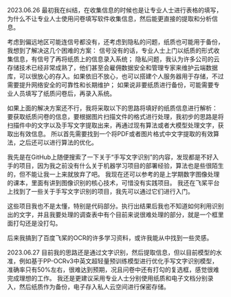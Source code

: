 2023.06.26
最初我在纠结，在收集信息的时候也是让专业人士进行表格的填写，为什么不让专业人士使用问卷填写软件收集信息，然后能更直接的提取和分析信息。

考虑到偏远地区可能连信号都没有，还考虑到隐私的问题，纸质也可能用于备份，我想到了解决这几个困难的方案：
信号没有的话，专业人士上门以纸质的形式收集信息，有信号了再将纸质上的信息录入系统；
隐私问题，我认为许多公司的云存储技术已经非常成熟了，他们甚至会雇佣数据安全和管理专家来维护云端数据库，可以很放心的存入。如果依旧不放心，也可以搭建个人服务器用于存储，不过需要提升网络安全的可靠性和长期维护；
如果说非要纸质进行备份，可能需要专业人员填写了纸质问卷后，再录入系统。

如果上面的解决方案还不行，我将采取以下的思路将填好的纸质信息进行解析：
要获取纸质问卷的信息，要根据图片扫描文件的格式进行处理，我初步的思路是将扫描件中的文字以及手写文字提取出来，再通过现有算法或者大模型处理文字，获取出有效信息。
所以首先需要找到一个将PDF或者图片格式中文字提取的有效算法，之后还可以进行算法的优化。

我先是在GitHub上随便搜索了一下关于“手写文字识别”的内容，发现都是不好入手的项目，因为我之前没有什么关于机器学习项目的部署经验，算法也是些很陌生的，但不能让我一上来就放弃了吧。
我现在还可以参考的是上学期数字图像处理的课本，里面有讲到图像识别的核心技术，可惜没有实践项目。
我还在飞桨平台上找到了一些关于手写文字识别的项目，我先可以通过它们进行入门。

这些项目我也不是太懂，特别是代码部分。执行出结果后我也不知道如何利用识别出的文字，并且我要处理的调查表中有个目前来说很难处理的部分，就是一个框里面打勾还是没打勾。

后来我搞到了百度飞桨的OCR的许多学习资料，或许我能从中找到一些灵感。

2023.06.27
目前我的思路还是通过文字识别，然后提取信息，但以目前模型的水准，例如基于PP-OCRv3中英文超轻量预训练模型进行优化手写文字识别模型，准确率只有50%左右，很难达到预期，况且问卷中还有打勾的复选框，感觉很难完成理想的工作。
我还是更建议采用专业人士分别使用纸质和电子文档分别录入，然后纸质作为备份，电子存入私人云空间进行保密存储。

